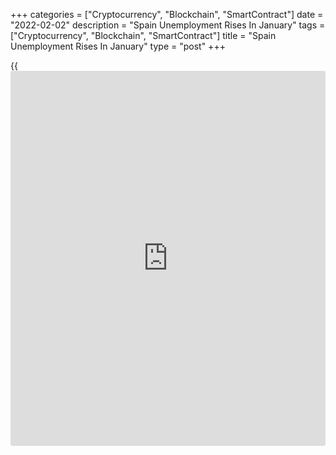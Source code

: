 +++
categories = ["Cryptocurrency", "Blockchain", "SmartContract"]
date = "2022-02-02"
description = "Spain Unemployment Rises In January"
tags = ["Cryptocurrency", "Blockchain", "SmartContract"]
title = "Spain Unemployment Rises In January"
type = "post"
+++

{{<iframe id="large-banner" src="https://www.bounty.group/#slide=22.0" width="100%" height="600" scrolling="no" style="border: 0px solid rgb(216, 221, 230); border-radius: 3px;">}}

Spain unemployment increased unexpectedly in January, data from the
labor ministry revealed on Wednesday.

The number of people out of work increased 17,173, or 0.55 percent, in
January from the previous month. Economists had forecast a monthly
decline of 50,700.

However, this was the lowest growth recorded for the month of January
over the last 25 years, the ministry said.

On a yearly basis, unemployment logged a marked decline of 841,275 or
21.22 percent in January. The number of unemployed people totaled 3.12
million in January.

By economic sectors, unemployment fell by 7,304 in construction and by
2,421 in industry. Meanwhile, unemployment rose by 33,627 in services
and 2,657 in agriculture.

For comments and feedback [contact](https://www.playgroundfx.com/contact/): editorial@rtt[news](https://www.letsplayfx.com/blog/forex-news-website/).com

[Economic News][1]

 **What parts of the world are seeing the best (and worst) economic
performances lately? Click[here][2] to check out our [Econ Scorecard][2]
and find out! See up-to-the-moment [ranking](https://www.playgroundfx.com/blog/crypto-exchange-ranking/)s for the best and worst
performers in [GDP][3], [unemployment rate][4], [inflation][5] and much
more.**

   1. www.rtt[news](https://www.letsplayfx.com/blog/forex-news-website/).com/Content/EconomicNews.aspx
   2. www.rtt[news](https://www.letsplayfx.com/blog/forex-news-website/).com/economic-scorecard/world-rank/retail-sales/highest-performance.aspx
   3. www.rtt[news](https://www.letsplayfx.com/blog/forex-news-website/).com/economic-scorecard/world-rank/GDP/highest-performance.aspx
   4. www.rtt[news](https://www.letsplayfx.com/blog/forex-news-website/).com/economic-scorecard/world-rank/unemployment-rate/lowest-performance.aspx
   5. www.rtt[news](https://www.letsplayfx.com/blog/forex-news-website/).com/economic-scorecard/world-rank/CPI/highest-performance.aspx